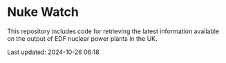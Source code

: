 # Nuke Watch

This repository includes code for retrieving the latest information available on the output of EDF nuclear power plants in the UK.

Last updated: 2024-10-26 06:18